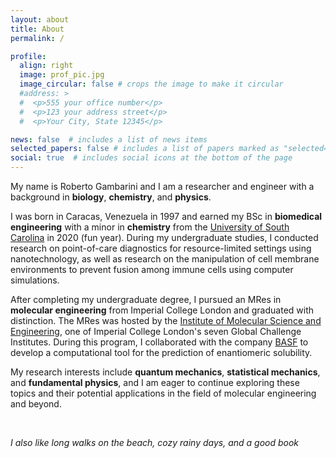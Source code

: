 ```yaml
---
layout: about
title: About
permalink: /

profile:
  align: right
  image: prof_pic.jpg
  image_circular: false # crops the image to make it circular
  #address: >
  #  <p>555 your office number</p>
  #  <p>123 your address street</p>
  #  <p>Your City, State 12345</p>

news: false  # includes a list of news items
selected_papers: false # includes a list of papers marked as "selected={true}"
social: true  # includes social icons at the bottom of the page
---
```


My name is Roberto Gambarini and I am a researcher and engineer with a background in **biology**, **chemistry**, and **physics**.

I was born in Caracas, Venezuela in 1997 and earned my BSc in **biomedical engineering** with a minor in **chemistry** from the [University of South Carolina](https://sc.edu/study/colleges_schools/engineering_and_computing/departments/biomedical_engineering/index.php) in 2020 (fun year). During my undergraduate studies, I conducted research on point-of-care diagnostics for resource-limited settings using nanotechnology, as well as research on the manipulation of cell membrane environments to prevent fusion among immune cells using computer simulations.

After completing my undergraduate degree, I pursued an MRes in **molecular engineering** from Imperial College London and graduated with distinction. The MRes was hosted by the [Institute of Molecular Science and Engineering](https://www.imperial.ac.uk/molecular-science-engineering/), one of Imperial College London's seven Global Challenge Institutes. During this program, I collaborated with the company [BASF](basf.com) to develop a computational tool for the prediction of enantiomeric solubility.

My research interests include **quantum mechanics**, **statistical mechanics**, and **fundamental physics**, and I am eager to continue exploring these topics and their potential applications in the field of molecular engineering and beyond.

<br>

*I also like long walks on the beach, cozy rainy days, and a good book*

<br>